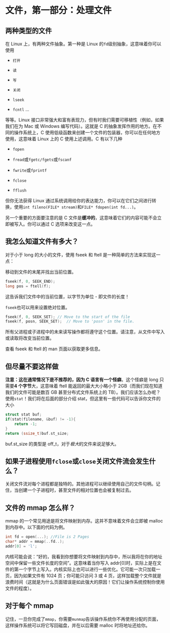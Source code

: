 # 文件，第一部分：处理文件

## 两种类型的文件

在 Linux 上，有两种文件抽象。第一种是 Linux 的`fd`级别抽象，这意味着你可以使用

+   `打开`

+   `读`

+   `写`

+   `关闭`

+   `lseek`

+   `fcntl` ...

等等。Linux 接口非常强大和富有表现力，但有时我们需要可移植性（例如，如果我们在为 Mac 或 Windows 编写代码）。这就是 C 的抽象发挥作用的地方。在不同的操作系统上，C 使用低级函数来创建一个文件的包装器，你可以在任何地方使用，这意味着 Linux 上的 C 使用上述调用。C 有以下几种

+   `fopen`

+   `fread`或`fgetc/fgets`或`fscanf`

+   `fwrite`或`fprintf`

+   `fclose`

+   `fflush`

但你无法获得 Linux 通过系统调用给你的表达能力，你可以在它们之间进行转换，使用`int fileno(FILE* stream)`和`FILE* fdopen(int fd...)`。

另一个重要的方面要注意的是 C 文件是**缓冲的**，这意味着它们的内容可能不会立即被写入。你可以通过 C 选项来改变这一点。

## 我怎么知道文件有多大？

对于小于 long 的大小的文件，使用 fseek 和 ftell 是一种简单的方法来实现这一点：

移动到文件的末尾并找出当前位置。

```cpp
fseek(f, 0, SEEK_END);
long pos = ftell(f);
```

这告诉我们文件中的当前位置，以字节为单位 - 即文件的长度！

`fseek`也可以用来设置绝对位置。

```cpp
fseek(f, 0, SEEK_SET); // Move to the start of the file 
fseek(f, posn, SEEK_SET);  // Move to 'posn' in the file.
```

所有父进程或子进程中的未来读写操作都将遵守这个位置。请注意，从文件中写入或读取将改变当前位置。

查看 fseek 和 ftell 的 man 页面以获取更多信息。

## 但尽量不要这样做

**注意：这在通常情况下是不推荐的，因为 C 语言有一个怪癖**。这个怪癖是 long 只需要**4 个字节**大，这意味着 ftell 能返回的最大大小略小于 2GB（而我们现在知道我们的文件可能是数百 GB 甚至分布式文件系统上的 TB）。我们应该怎么办呢？使用`stat`！我们将在后面的部分介绍 stat，但这里有一些代码可以告诉你文件的大小

```cpp
struct stat buf;
if(stat(filename, &buf) != -1){
    return -1;
}
return (ssize_t)buf.st_size;
```

buf.st_size 的类型是 off_t，对于*极大*的文件来说足够大。

## 如果子进程使用`fclose`或`close`关闭文件流会发生什么？

关闭文件流对每个进程都是独特的。其他进程可以继续使用自己的文件句柄。记住，当创建一个子进程时，甚至文件的相对位置也会被复制过去。

## 文件的 mmap 怎么样？

mmap 的一个常见用途是将文件映射到内存。这并不意味着文件会立即被 malloc 到内存中。以下面的代码为例。

```cpp
int fd = open(...); //File is 2 Pages
char* addr = mmap(..fd..);
addr[0] = 'l'; 
```

内核可能会说：“好的，我看到你想要将文件映射到内存中，所以我将在你的地址空间中保留一些文件长度的空间”。这意味着当你写入 addr[0]时，实际上是在文件的第一个字节上写入。内核实际上也可以进行一些优化。它可能一次只加载一页，因为如果文件有 1024 页；你可能只访问 3 或 4 页，这样加载整个文件就是浪费时间（这就是为什么页面错误是如此强大的原因！它们让操作系统控制你使用文件的程度）。

## 对于每个 mmap

记住，一旦你完成了`mmap`，你需要`munmap`告诉操作系统你不再使用分配的页面，这样操作系统可以将它写回磁盘，并在以后需要 malloc 时将地址还给你。
